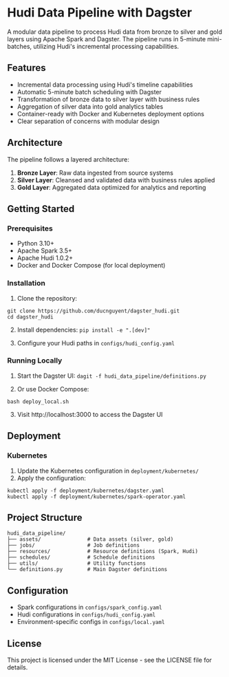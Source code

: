 # Hudi Data Pipeline with Dagster

A modular data pipeline to process Hudi data from bronze to silver and gold layers using Apache Spark and Dagster. The pipeline runs in 5-minute mini-batches, utilizing Hudi's incremental processing capabilities.

## Features

- Incremental data processing using Hudi's timeline capabilities
- Automatic 5-minute batch scheduling with Dagster
- Transformation of bronze data to silver layer with business rules
- Aggregation of silver data into gold analytics tables
- Container-ready with Docker and Kubernetes deployment options
- Clear separation of concerns with modular design

## Architecture

The pipeline follows a layered architecture:

1. **Bronze Layer**: Raw data ingested from source systems
2. **Silver Layer**: Cleansed and validated data with business rules applied
3. **Gold Layer**: Aggregated data optimized for analytics and reporting

## Getting Started

### Prerequisites

- Python 3.10+
- Apache Spark 3.5+
- Apache Hudi 1.0.2+
- Docker and Docker Compose (for local deployment)

### Installation

1. Clone the repository:
```
git clone https://github.com/ducnguyent/dagster_hudi.git
cd dagster_hudi
```

2. Install dependencies:
`pip install -e ".[dev]"`

3. Configure your Hudi paths in `configs/hudi_config.yaml`

### Running Locally

1. Start the Dagster UI:
`dagit -f hudi_data_pipeline/definitions.py`

2. Or use Docker Compose:
```
bash deploy_local.sh
```

3. Visit http://localhost:3000 to access the Dagster UI

## Deployment

### Kubernetes

1. Update the Kubernetes configuration in `deployment/kubernetes/`
2. Apply the configuration:
```
kubectl apply -f deployment/kubernetes/dagster.yaml
kubectl apply -f deployment/kubernetes/spark-operator.yaml
```

## Project Structure
```
hudi_data_pipeline/
├── assets/               # Data assets (silver, gold)
├── jobs/                 # Job definitions
├── resources/            # Resource definitions (Spark, Hudi)
├── schedules/            # Schedule definitions
├── utils/                # Utility functions
└── definitions.py        # Main Dagster definitions
```
## Configuration

- Spark configurations in `configs/spark_config.yaml`
- Hudi configurations in `configs/hudi_config.yaml`
- Environment-specific configs in `configs/local.yaml`

## License

This project is licensed under the MIT License - see the LICENSE file for details.